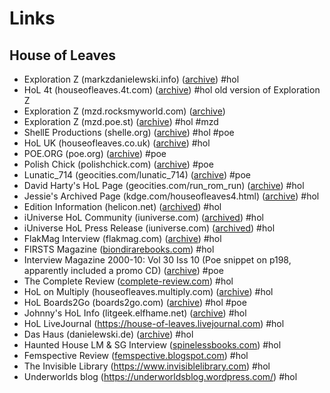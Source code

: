# Links

## House of Leaves

- Exploration Z (markzdanielewski.info) ([archive](https://web.archive.org/web/20110709041205/http://markzdanielewski.info/)) #hol
- HoL 4t (houseofleaves.4t.com) ([archive](https://web.archive.org/web/20010201202000/http://houseofleaves.4t.com/)) #hol old version of Exploration Z
- Exploration Z (mzd.rocksmyworld.com) ([archive](https://web.archive.org/web/20040602232240/http://mzd.rocksmyworld.com/))
- Exploration Z (mzd.poe.st) ([archive](https://web.archive.org/web/20030528031414/http://mzd.poe.st/)) #hol #mzd
- ShellE Productions (shelle.org) ([archive](https://web.archive.org/web/20050825152521/http://www.shelle.org/)) #hol #poe
- HoL UK (houseofleaves.co.uk) ([archive](https://web.archive.org/web/20000902184313/http://www.houseofleaves.co.uk/)) #hol
- POE.ORG (poe.org) ([archive](https://web.archive.org/web/20060216232529/http://poe.org/)) #poe 
- Polish Chick (polishchick.com) ([archive](http://web.archive.org/web/20010405060018/http://www.polishchick.com/)) #poe
- Lunatic_714 (geocities.com/lunatic_714) ([archive](https://web.archive.org/web/20020130172313/http://www.geocities.com/lunatic_714/)) #poe
- David Harty's HoL Page (geocities.com/run_rom_run) ([archive](https://web.archive.org/web/20050102095243/http://www.geocities.com/run_rom_run/houseofleaves.html)) #hol
- Jessie's Archived Page (kdge.com/houseofleaves4.html) ([archive](https://web.archive.org/web/20050102090402/http://www.kdge.com/houseofleaves4.html)) #hol 
- Edition Information (helicon.net) ([archived](http://web.archive.org/web/20000830071436/http://www.helicon.net/paracelsus/houseofleaves/)) #hol 
- iUniverse HoL Community (iuniverse.com) ([archived](http://web.archive.org/web/20010426124842/http://communities.iuniverse.com/bin/circle.asp?circleid=1336)) #hol 
- iUniverse HoL Press Release (iuniverse.com) ([archived](https://web.archive.org/web/20070210060822/http://www.markzdanielewski.info/hol/content1482.html)) #hol 
- FlakMag Interview (flakmag.com) ([archive](https://web.archive.org/web/20060206024916/http://flakmag.com/features/mzd.html)) #hol 
- FIRSTS Magazine ([biondirarebooks.com](http://www.biondirarebooks.com/pdfs/falcon.pdf)) #hol 
- Interview Magazine 2000-10: Vol 30 Iss 10 (Poe snippet on p198, apparently included a promo CD) ([archive](https://archive.org/details/sim_interview_2000-10_30_10/)) #poe 
- The Complete Review ([complete-review.com](https://www.complete-review.com/reviews/danielmz/houseofl.htm)) #hol 
- HoL on Multiply (houseofleaves.multiply.com) ([archive](https://web.archive.org/web/20060204230627/http://houseofleaves.multiply.com:80/)) #hol 
- HoL Boards2Go (boards2go.com) ([archive](https://web.archive.org/web/20020721040324/http://www.boards2go.com/boards/board.cgi?user=TheDiva)) #hol #poe 
- Johnny's HoL Info (litgeek.elfhame.net) ([archive](https://web.archive.org/web/20031008160842/http://litgeek.elfhame.net/houseofleaves.htm)) #hol 
- HoL LiveJournal (https://house-of-leaves.livejournal.com) #hol 
- Das Haus (danielewski.de) ([archive](https://web.archive.org/web/20071012041004/http://www.danielewski.de/)) #hol 
- Haunted House LM & SG Interview ([spinelessbooks.com](http://spinelessbooks.com/mccaffery/originals/critique.pdf)) #hol 
- Femspective Review ([femspective.blogspot.com](http://femspective.blogspot.com/2013/12/the-house-of-leaves-on-ash-tree-lane.html)) #hol 
- The Invisible Library (https://www.invisiblelibrary.com) #hol 
- Underworlds blog (https://underworldsblog.wordpress.com/) #hol 